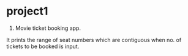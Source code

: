 # project1
1. Movie ticket booking app.

It prints the range of seat numbers which are contiguous when no. of tickets to be booked is input.
